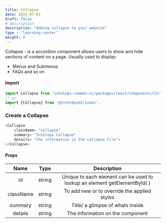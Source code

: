 ```yaml
---
title: Collapse
date: 2023-07-01
draft: false
# description
description: "Adding Collapse to your website"
type : "learning-center"
weight: 8
---
```


Collapse - is a accordion component allows users to show and hide sections of content on a page. Usually used to display:
- Menus and Submenus
- FAQs and so on

#### Import 
```js
import Collapse from 'intelops-common-ui/packages/react/components/Collapse/src';
// or
import {Collapse} from '@IntelOpsUI/index';
```

### Create a Collapse
```js
<Collapse
    className= "collapse"
    summary= "Intelops Collapse"
    details= "the information in the collapse file">
</Collapse>
```

#### Props

| **Name**    |  **Type**   |**Description**       |
| :----:      |    :----:   |    :----:            |
| id          | string      | Unique to each element can be used to lookup an element getElementById( ) |
| className   | string      | To add new or to override the applied styles |
| summary     | string      | Title/ a glimpse of whats inside |
| details     | string      | The information on the component |